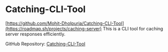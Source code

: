 # Catching-CLI-Tool
[https://github.com/Mohit-Dholpuria/Catching-CLI-Tool](https://roadmap.sh/projects/caching-server)
This is a CLI tool for caching server responses efficiently.

GitHub Repository: [Catching-CLI-Tool](https://github.com/Mohit-Dholpuria/Catching-CLI-Tool)

